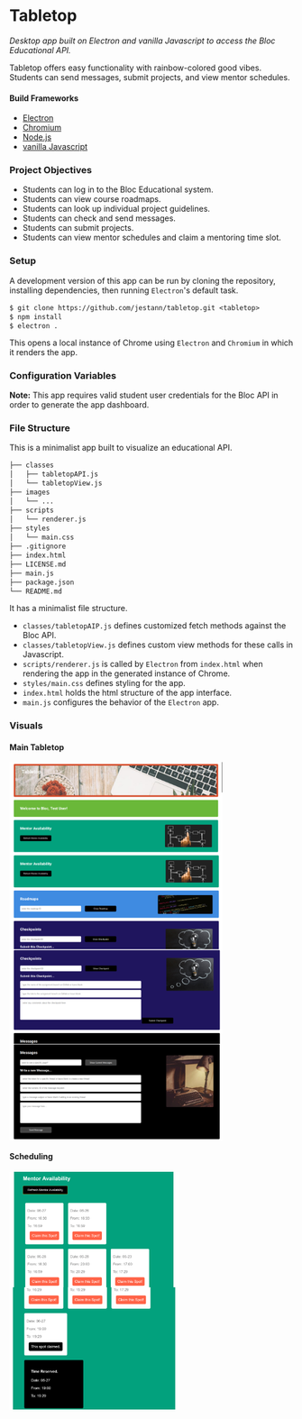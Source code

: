 # Tabletop

_Desktop app built on Electron and vanilla Javascript to access the Bloc Educational API._

Tabletop offers easy functionality with rainbow-colored good vibes. Students can send messages, submit projects, and view mentor schedules.

#### Build Frameworks

- [Electron](https://electron.atom.io)
- [Chromium](https://www.chromium.org)
- [Node.js](https://nodejs.org)
- [vanilla Javascript](https://www.javascript.com/)

### Project Objectives

- Students can log in to the Bloc Educational system.
- Students can view course roadmaps.
- Students can look up individual project guidelines.
- Students can check and send messages.
- Students can submit projects.
- Students can view mentor schedules and claim a mentoring time slot.

### Setup

A development version of this app can be run by cloning the repository, installing dependencies, then running `Electron`'s default task.

```
$ git clone https://github.com/jestann/tabletop.git <tabletop>
$ npm install
$ electron .
```

This opens a local instance of Chrome using `Electron` and `Chromium` in which it renders the app.

### Configuration Variables

**Note:** This app requires valid student user credentials for the Bloc API in order to generate the app dashboard.

### File Structure

This is a minimalist app built to visualize an educational API.

```
├── classes
│   ├── tabletopAPI.js
│   └── tabletopView.js
├── images
│   └── ...
├── scripts
│   └── renderer.js
├── styles
│   └── main.css
├── .gitignore
├── index.html
├── LICENSE.md
├── main.js
├── package.json
└── README.md
```

It has a minimalist file structure.

- `classes/tabletopAIP.js` defines customized fetch methods against the Bloc API. 
- `classes/tabletopView.js` defines custom view methods for these calls in Javascript.
- `scripts/renderer.js` is called by `Electron` from `index.html` when rendering the app in the generated instance of Chrome.
- `styles/main.css` defines styling for the app.
- `index.html` holds the html structure of the app interface.
- `main.js` configures the behavior of the `Electron` app.

### Visuals

#### Main Tabletop

<img alt="tabletop main 1" src="/images/readme/top-1.png" width="75%" align="center">
<img alt="tabletop main 2" src="/images/readme/top-2.png" width="75%" align="center">
<img alt="tabletop main 3" src="/images/readme/top-3.png" width="75%" align="center">
<img alt="tabletop main 3" src="/images/readme/top-4.png" width="75%" align="center">

#### Scheduling

<img alt="tabletop scheduling 1" src="/images/readme/scheduling-1.png" width="60%" align="center">
<img alt="tabletop scheduling 2" src="/images/readme/scheduling-2.png" width="60%" align="center">